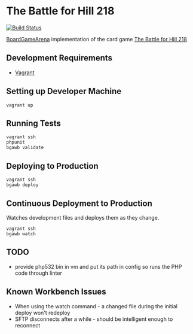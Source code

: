 # The Battle for Hill 218

[![Build Status](https://travis-ci.org/danielholmes/battle-for-hill-218.svg?branch=master)](https://travis-ci.org/danielholmes/battle-for-hill-218)

[BoardGameArena](https://boardgamearena.com/) implementation of the card game 
[The Battle for Hill 218](https://boardgamegeek.com/boardgame/32484/battle-hill-218)


## Development Requirements

 - [Vagrant](https://www.vagrantup.com/)


## Setting up Developer Machine

```
vagrant up
```


## Running Tests

```
vagrant ssh
phpunit
bgawb validate
```


## Deploying to Production

```
vagrant ssh
bgawb deploy
```


## Continuous Deployment to Production

Watches development files and deploys them as they change.

```
vagrant ssh
bgawb watch
```


## TODO

 - provide php532 bin in vm and put its path in config so runs the PHP code through linter


## Known Workbench Issues

 - When using the watch command - a changed file during the initial deploy won't redeploy
 - SFTP disconnects after a while - should be intelligent enough to reconnect
 